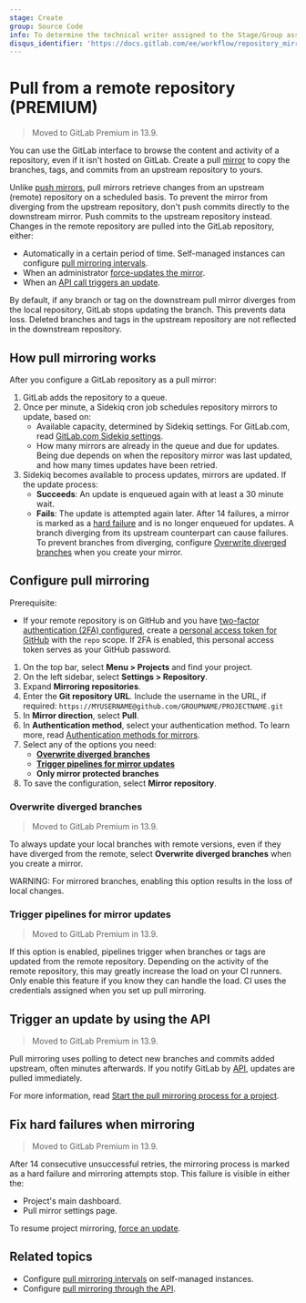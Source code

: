```yaml
---
stage: Create
group: Source Code
info: To determine the technical writer assigned to the Stage/Group associated with this page, see https://about.gitlab.com/handbook/engineering/ux/technical-writing/#assignments
disqus_identifier: 'https://docs.gitlab.com/ee/workflow/repository_mirroring.html'
---
```


# Pull from a remote repository **(PREMIUM)**

> Moved to GitLab Premium in 13.9.

You can use the GitLab interface to browse the content and activity of a repository,
even if it isn't hosted on GitLab. Create a pull [mirror](index.md) to copy the
branches, tags, and commits from an upstream repository to yours.

Unlike [push mirrors](push.md), pull mirrors retrieve changes from an upstream (remote)
repository on a scheduled basis. To prevent the mirror from diverging from the upstream
repository, don't push commits directly to the downstream mirror. Push commits to
the upstream repository instead. Changes in the remote repository are pulled into the GitLab repository, either:

- Automatically in a certain period of time. Self-managed instances can
  configure [pull mirroring intervals](../../../../administration/instance_limits.md#pull-mirroring-interval).
- When an administrator [force-updates the mirror](index.md#force-an-update).
- When an [API call triggers an update](#trigger-an-update-by-using-the-api).

By default, if any branch or tag on the downstream pull mirror diverges from the
local repository, GitLab stops updating the branch. This prevents data loss.
Deleted branches and tags in the upstream repository are not reflected in the
downstream repository.

## How pull mirroring works

After you configure a GitLab repository as a pull mirror:

1. GitLab adds the repository to a queue.
1. Once per minute, a Sidekiq cron job schedules repository mirrors to update, based on:
   - Available capacity, determined by Sidekiq settings. For GitLab.com, read
     [GitLab.com Sidekiq settings](../../../gitlab_com/index.md#sidekiq).
   - How many mirrors are already in the queue and due for updates. Being due depends
     on when the repository mirror was last updated, and how many times updates have been retried.
1. Sidekiq becomes available to process updates, mirrors are updated. If the update process:
   - **Succeeds**: An update is enqueued again with at least a 30 minute wait.
   - **Fails**: The update is attempted again later. After 14 failures, a mirror is marked as a
     [hard failure](#fix-hard-failures-when-mirroring) and is no longer enqueued for updates. A branch diverging
     from its upstream counterpart can cause failures. To prevent branches from
     diverging, configure [Overwrite diverged branches](#overwrite-diverged-branches) when
     you create your mirror.

## Configure pull mirroring

Prerequisite:

- If your remote repository is on GitHub and you have
  [two-factor authentication (2FA) configured](https://docs.github.com/en/authentication/securing-your-account-with-two-factor-authentication-2fa),
  create a [personal access token for GitHub](https://docs.github.com/en/authentication/keeping-your-account-and-data-secure/creating-a-personal-access-token)
  with the `repo` scope. If 2FA is enabled, this personal access
  token serves as your GitHub password.

1. On the top bar, select **Menu > Projects** and find your project.
1. On the left sidebar, select **Settings > Repository**.
1. Expand **Mirroring repositories**.
1. Enter the **Git repository URL**. Include the username
   in the URL, if required: `https://MYUSERNAME@github.com/GROUPNAME/PROJECTNAME.git`
1. In **Mirror direction**, select **Pull**.
1. In **Authentication method**, select your authentication method. To learn more, read
   [Authentication methods for mirrors](index.md#authentication-methods-for-mirrors).
1. Select any of the options you need:
   - [**Overwrite diverged branches**](#overwrite-diverged-branches)
   - [**Trigger pipelines for mirror updates**](#trigger-pipelines-for-mirror-updates)
   - **Only mirror protected branches**
1. To save the configuration, select **Mirror repository**.

### Overwrite diverged branches

> Moved to GitLab Premium in 13.9.

To always update your local branches with remote versions, even if they have
diverged from the remote, select **Overwrite diverged branches** when you
create a mirror.

WARNING:
For mirrored branches, enabling this option results in the loss of local changes.

### Trigger pipelines for mirror updates

> Moved to GitLab Premium in 13.9.

If this option is enabled, pipelines trigger when branches or tags are
updated from the remote repository. Depending on the activity of the remote
repository, this may greatly increase the load on your CI runners. Only enable
this feature if you know they can handle the load. CI uses the credentials
assigned when you set up pull mirroring.

## Trigger an update by using the API

> Moved to GitLab Premium in 13.9.

Pull mirroring uses polling to detect new branches and commits added upstream,
often minutes afterwards. If you notify GitLab by
[API](../../../../api/projects.md#start-the-pull-mirroring-process-for-a-project),
updates are pulled immediately.

For more information, read
[Start the pull mirroring process for a project](../../../../api/projects.md#start-the-pull-mirroring-process-for-a-project).

## Fix hard failures when mirroring

> Moved to GitLab Premium in 13.9.

After 14 consecutive unsuccessful retries, the mirroring process is marked as a hard failure
and mirroring attempts stop. This failure is visible in either the:

- Project's main dashboard.
- Pull mirror settings page.

To resume project mirroring, [force an update](index.md#force-an-update).

## Related topics

- Configure [pull mirroring intervals](../../../../administration/instance_limits.md#pull-mirroring-interval)
  on self-managed instances.
- Configure [pull mirroring through the API](../../../../api/projects.md#configure-pull-mirroring-for-a-project).
